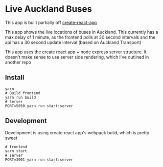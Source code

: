 Live Auckland Buses
===================

This app is built partially off [create-react-app](README-cra.md)

This app shows the live locations of buses in Auckland. This currently has a max delay of 1 minute, as the frontend polls at 30 second intervals and the api has a 30 second update interval (based on Auckland Transport)

This app uses the create react app + node express server structure.
It doesn't make sense to use server side rendering, which I've outlined in another repo

Install
-------
```
yarn
# Build frontend
yarn run build
# Server
PORT=5050 yarn run start:server
```

Development
-----------
Development is using create react app's webpack build, which is pretty sweet

```
# frontend
yarn start
# server
PORT=3001 yarn run start:server
```
